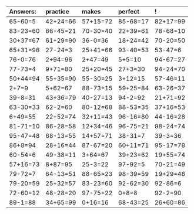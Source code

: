 | Answers: | practice | makes | perfect | ! |
| :--- | :--- | :--- | :--- | :--- |
| 65-60=5 | 42+24=66 | 57+15=72 | 85-68=17 | 82+17=99 | 
| 83-23=60 | 66-45=21 | 70-30=40 | 22+39=61 | 78-68=10 | 
| 30+37=67 | 61+29=90 | 36-0=36 | 18+24=42 | 70-20=50 | 
| 65+31=96 | 27-24=3 | 25+41=66 | 93-40=53 | 53-47=6 | 
| 76-0=76 | 2+94=96 | 2+47=49 | 5+5=10 | 94-67=27 | 
| 77-73=4 | 9+71=80 | 25+20=45 | 27+3=30 | 94-24=70 | 
| 50+44=94 | 55+35=90 | 55-30=25 | 3+12=15 | 57-46=11 | 
| 2+7=9 | 5+62=67 | 88-73=15 | 59+25=84 | 63-26=37 | 
| 39-8=31 | 43+36=79 | 40-27=13 | 94-2=92 | 21+71=92 | 
| 63-30=33 | 62-2=60 | 80-12=68 | 88-53=35 | 37+16=53 | 
| 6+49=55 | 22+52=74 | 32+11=43 | 96-16=80 | 44-16=28 | 
| 81-71=10 | 86-28=58 | 12+34=46 | 96-75=21 | 98-24=74 | 
| 95-47=48 | 68-13=55 | 14+57=71 | 38-31=7 | 39-3=36 | 
| 86+8=94 | 28+16=44 | 87-67=20 | 60+11=71 | 95-17=78 | 
| 60-54=6 | 49-38=11 | 3+64=67 | 39+23=62 | 19+55=74 | 
| 57+16=73 | 8+87=95 | 25-3=22 | 97-92=5 | 70-21=49 | 
| 79-72=7 | 64-13=51 | 88-65=23 | 98-39=59 | 19+29=48 | 
| 79-20=59 | 25+32=57 | 83-23=60 | 92-62=30 | 92-86=6 | 
| 72-60=12 | 48-28=20 | 97-75=22 | 0+8=8 | 92-2=90 | 
| 89-1=88 | 34+65=99 | 0+16=16 | 68-43=25 | 26+60=86 | 
